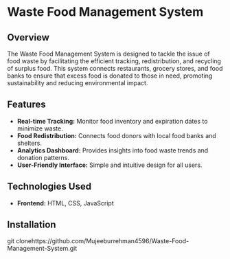 # Waste Food Management System

## Overview
The Waste Food Management System is designed to tackle the issue of food waste by facilitating the efficient tracking, redistribution, and recycling of surplus food. This system connects restaurants, grocery stores, and food banks to ensure that excess food is donated to those in need, promoting sustainability and reducing environmental impact.

## Features
- **Real-time Tracking:** Monitor food inventory and expiration dates to minimize waste.
- **Food Redistribution:** Connects food donors with local food banks and shelters.
- **Analytics Dashboard:** Provides insights into food waste trends and donation patterns.
- **User-Friendly Interface:** Simple and intuitive design for all users.

## Technologies Used
- **Frontend:** HTML, CSS, JavaScript

## Installation

   git clonehttps://github.com/Mujeeburrehman4596/Waste-Food-Management-System.git

